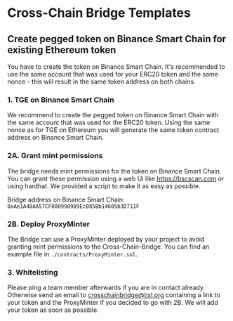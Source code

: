 # Cross-Chain Bridge Templates

## Create pegged token on Binance Smart Chain for existing Ethereum token

You have to create the token on Binance Smart Chain. It's recommended to use the same account that was used for your ERC20 token and the same nonce - this will result in the same token address on both chains.

### 1. TGE on Binance Smart Chain

We recommend to create the pegged token on Binance Smart Chain with the same account that was used for the ERC20 token.
Using the same nonce as for TGE on Ethereum you will generate the same token contract address on Binance Smart Chain.

### 2A. Grant mint permissions

The bridge needs mint permissions for the token on Binance Smart Chain. You can grant these permission using a web Ui 
like https://bscscan.com or using hardhat. We provided a script to make it as easy as possible.

Bridge address on Binance Smart Chain: `0xAe1A48AA57CF800998989Ec085Bb14605b3D711F`

### 2B. Deploy ProxyMinter

The Bridge can use a ProxyMinter deployed by your project to avoid granting mint permissions to the Cross-Chain-Bridge.
You can find an example file in `./contracts/ProxyMinter.sol`.


### 3. Whitelisting

Please ping a team member afterwards if you are in contact already. 
Otherwise send an email to crosschainbridge@tixl.org containing a link to your token and the ProxyMinter if you decided to go with 2B.
We will add your token as soon as possible.